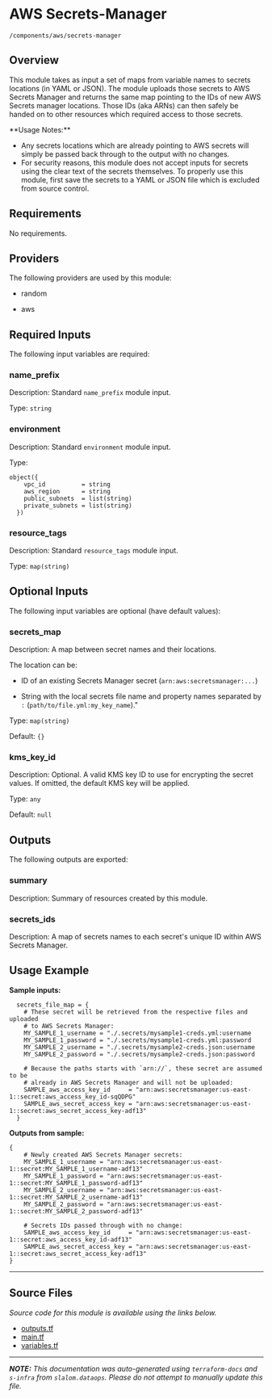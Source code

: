 
# AWS Secrets-Manager

`/components/aws/secrets-manager`

## Overview


This module takes as input a set of maps from variable names to secrets locations (in YAML or
JSON). The module uploads those secrets to AWS Secrets Manager and returns the same map pointing
to the IDs of new AWS Secrets manager locations. Those IDs (aka ARNs) can then safely be handed
on to other resources which required access to those secrets.

\*\*Usage Notes:\*\*

* Any secrets locations which are already pointing to AWS secrets will simply be passed back through to the output with no changes.
* For security reasons, this module does not accept inputs for secrets using the clear text of the secrets themselves. To properly use this module, first save the secrets to a YAML or JSON file which is excluded from source control.

## Requirements

No requirements.

## Providers

The following providers are used by this module:

- random

- aws

## Required Inputs

The following input variables are required:

### name\_prefix

Description: Standard `name_prefix` module input.

Type: `string`

### environment

Description: Standard `environment` module input.

Type:

```hcl
object({
    vpc_id          = string
    aws_region      = string
    public_subnets  = list(string)
    private_subnets = list(string)
  })
```

### resource\_tags

Description: Standard `resource_tags` module input.

Type: `map(string)`

## Optional Inputs

The following input variables are optional (have default values):

### secrets\_map

Description: A map between secret names and their locations.

The location can be:

  - ID of an existing Secrets Manager secret (`arn:aws:secretsmanager:...`)

  - String with the local secrets file name and property names separated by `:` (`path/to/file.yml:my_key_name`)."

Type: `map(string)`

Default: `{}`

### kms\_key\_id

Description: Optional. A valid KMS key ID to use for encrypting the secret values. If omitted, the default KMS key will be applied.

Type: `any`

Default: `null`

## Outputs

The following outputs are exported:

### summary

Description: Summary of resources created by this module.

### secrets\_ids

Description: A map of secrets names to each secret's unique ID within AWS Secrets Manager.

## Usage Example

**Sample inputs:**

```hcl
  secrets_file_map = {
    # These secret will be retrieved from the respective files and uploaded
    # to AWS Secrets Manager:
    MY_SAMPLE_1_username = "./.secrets/mysample1-creds.yml:username
    MY_SAMPLE_1_password = "./.secrets/mysample1-creds.yml:password
    MY_SAMPLE_2_username = "./.secrets/mysample2-creds.json:username
    MY_SAMPLE_2_password = "./.secrets/mysample2-creds.json:password

    # Because the paths starts with `arn://`, these secret are assumed to be
    # already in AWS Secrets Manager and will not be uploaded:
    SAMPLE_aws_access_key_id     = "arn:aws:secretsmanager:us-east-1::secret:aws_access_key_id-sqQDPG"
    SAMPLE_aws_secret_access_key = "arn:aws:secretsmanager:us-east-1::secret:aws_secret_access_key-adf13"
  }
```

**Outputs from sample:**

```hcl
{
    # Newly created AWS Secrets Manager secrets:
    MY_SAMPLE_1_username = "arn:aws:secretsmanager:us-east-1::secret:MY_SAMPLE_1_username-adf13"
    MY_SAMPLE_1_password = "arn:aws:secretsmanager:us-east-1::secret:MY_SAMPLE_1_password-adf13"
    MY_SAMPLE_2_username = "arn:aws:secretsmanager:us-east-1::secret:MY_SAMPLE_2_username-adf13"
    MY_SAMPLE_2_password = "arn:aws:secretsmanager:us-east-1::secret:MY_SAMPLE_2_password-adf13"

    # Secrets IDs passed through with no change:
    SAMPLE_aws_access_key_id     = "arn:aws:secretsmanager:us-east-1::secret:aws_access_key_id-adf13"
    SAMPLE_aws_secret_access_key = "arn:aws:secretsmanager:us-east-1::secret:aws_secret_access_key-adf13"
}
```


---------------------

## Source Files

_Source code for this module is available using the links below._

* [outputs.tf](https://github.com/slalom-ggp/dataops-infra/tree/main//components/aws/secrets-manager/outputs.tf)
* [main.tf](https://github.com/slalom-ggp/dataops-infra/tree/main//components/aws/secrets-manager/main.tf)
* [variables.tf](https://github.com/slalom-ggp/dataops-infra/tree/main//components/aws/secrets-manager/variables.tf)

---------------------

_**NOTE:** This documentation was auto-generated using
`terraform-docs` and `s-infra` from `slalom.dataops`.
Please do not attempt to manually update this file._
